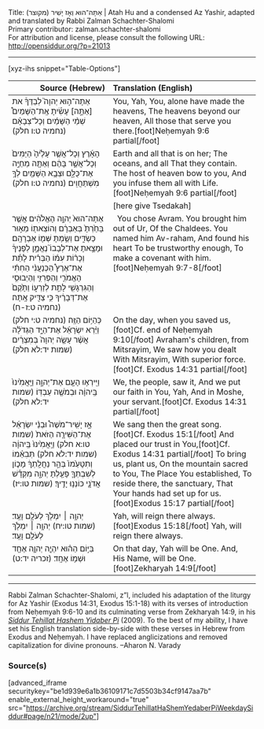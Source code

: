 <html>
<head></head>
<body>
Title: אַתָּה־הוּא וְאָז יָשִׁיר (מקוצר)‏ | Atah Hu and a condensed Az Yashir, adapted and translated by Rabbi Zalman Schachter-Shalomi<br />
Primary contributor: zalman.schachter-shalomi<br />
For attribution and license, please consult the following URL: <a href="http://opensiddur.org/?p=21013">http://opensiddur.org/?p=21013</a>
<p />
<hr />

[xyz-ihs snippet="Table-Options"]<table style="margin-left: auto; margin-right: auto;" class="draggable">
<thead><tr><th id="x" style="text-align: right;">Source (Hebrew)</th><th style="text-align: left;">Translation (English)</th></tr></thead>
<tbody>
<tr><td style="vertical-align:top;">
<div class="liturgy" lang="he">
אַתָּה־ה֣וּא יְהוָה֮ 
לְבַדֶּךָ֒ את [אַתָּ֣ה] עָשִׂ֡יתָ אֶֽת־הַשָּׁמַיִם֩ 
שְׁמֵ֨י הַשָּׁמַ֜יִם 
וְכָל־צְבָאָ֗ם <span class="citation">(נחמיה ט:ו חלק)</span>
</span></div></td>
 
<td style="vertical-align:top;">
<div class="english" lang="en">
You, Yah,
You, alone have made the heavens,
The heavens beyond our heaven,
All those that serve you there.[foot]Neḥemyah 9:6 partial[/foot]
</div></td></tr>


<tr><td style="vertical-align:top;">
<div class="liturgy" lang="he">
הָאָ֜רֶץ וְכָל־אֲשֶׁ֤ר עָלֶ֙יהָ֙ 
הַיַּמִּים֙ 
וְכָל־אֲשֶׁ֣ר בָּהֶ֔ם 
וְאַתָּ֖ה מְחַיֶּ֣ה אֶת־כֻּלָּ֑ם 
וּצְבָ֥א הַשָּׁמַ֖יִם לְךָ֥ מִשְׁתַּחֲוִֽים׃ <span class="citation">(נחמיה ט:ו חלק)</span>
</span></div></td>
 
<td style="vertical-align:top;">
<div class="english" lang="en">
Earth and all that is on her;
The oceans, and all 
That they contain.
The host of heaven bow to you,
And you infuse them all with Life.[foot]Neḥemyah 9:6 partial[/foot]
</div></td></tr>


<tr><td style="vertical-align:top;">
<div class="liturgy" lang="he">

</span></div></td>
 
<td style="vertical-align:top;">
<div class="english" lang="en">
<span class="instruction">[here give Tsedakah]</span>
</div></td></tr>


<tr><td style="vertical-align:top;">
<div class="liturgy" lang="he">
אַתָּה־הוּא֙ יְהוָ֣ה הָאֱלֹהִ֔ים 
אֲשֶׁ֤ר בָּחַ֙רְתָּ֙ בְּאַבְרָ֔ם 
וְהוֹצֵאת֖וֹ מֵא֣וּר 
כַּשְׂדִּ֑ים 
וְשַׂ֥מְתָּ שְּׁמ֖וֹ אַבְרָהָֽם׃
וּמָצָ֣אתָ אֶת־לְבָבוֹ֮ 
נֶאֱמָ֣ן לְפָנֶיךָ֒ 
וְכָר֨וֹת עִמּ֜וֹ הַבְּרִ֗ית 
לָתֵ֡ת אֶת־אֶרֶץ֩ הַכְּנַעֲנִ֨י הַחִתִּ֜י הָאֱמֹרִ֧י 
וְהַפְּרִזִּ֛י וְהַיְבוּסִ֥י וְהַגִּרְגָּשִׁ֖י 
לָתֵ֣ת לְזַרְע֑וֹ 
וַתָּ֙קֶם֙ אֶת־דְּבָרֶ֔יךָ 
כִּ֥י צַדִּ֖יק אָֽתָּה׃ <span class="citation">(נחמיה ט:ז-ח)</span>
</span></div></td>
 
<td style="vertical-align:top;">
<div class="english" lang="en">
&nbsp;
You chose Avram.
You brought him out of Ur, 
Of the Chaldees.
You named him Av-raham,
And found his heart
To be trustworthy enough,
To make a covenant with him.[foot]Neḥemyah 9:7-8[/foot]
</div></td></tr>


<tr><td style="vertical-align:top;">
<div class="liturgy" lang="he">
כְּהַיּ֥וֹם הַזֶּֽה׃ <span class="citation">(נחמיה ט:י חלק)</span>
וַיַּ֨רְא יִשְׂרָאֵ֜ל 
אֶת־הַיָּ֣ד הַגְּדֹלָ֗ה 
אֲשֶׁ֨ר עָשָׂ֤ה 
יְהוָה֙ בְּמִצְרַ֔יִם <span class="citation">(שמות יד:לא חלק)</span>
</span></div></td>
 
<td style="vertical-align:top;">
<div class="english" lang="en">
On the day, when you saved us,[foot]Cf. end of Neḥemyah 9:10[/foot]
Avraham's children, 
from Mitsrayim,
We saw how you dealt  
With Mitsrayim,
With superior force.[foot]Cf. Exodus 14:31 partial[/foot]
</div></td></tr>


<tr><td style="vertical-align:top;">
<div class="liturgy" lang="he">
וַיִּֽירְא֥וּ הָעָ֖ם אֶת־יְהוָ֑ה 
וַיַּֽאֲמִ֙ינוּ֙ בַּֽיהוָ֔ה 
וּבְמֹשֶׁ֖ה עַבְדּֽוֹ׃ <span class="citation">(שמות יד:לא חלק)</span>
</span></div></td>
 
<td style="vertical-align:top;">
<div class="english" lang="en">
We, the people, saw it,
And we put our faith in You, Yah,
And in Moshe, your servant.[foot]Cf. Exodus 14:31 partial[/foot]
</div></td></tr>


<tr><td style="vertical-align:top;">
<div class="liturgy" lang="he">
אָ֣ז יָשִֽׁיר־מֹשֶׁה֩ וּבְנֵ֨י יִשְׂרָאֵ֜ל אֶת־הַשִּׁירָ֤ה הַזֹּאת֙ <span class="citation">(שמות טו:א חלק)</span>
וַיַּֽאֲמִ֙ינוּ֙ בַּֽיהוָ֔ה <span class="citation">(שמות יד:לא חלק)</span>
תְּבִאֵ֗מוֹ וְתִטָּעֵ֙מוֹ֙ 
בְּהַ֣ר נַחֲלָֽתְךָ֔ 
מָכ֧וֹן לְשִׁבְתְּךָ֛ 
פָּעַ֖לְתָּ יְהוָ֑ה מִקְּדָ֕שׁ אֲדֹנָ֖י 
כּוֹנְנ֥וּ יָדֶֽיךָ׃ <span class="citation">(שמות טו:יז)</span>
</span></div></td>
 
<td style="vertical-align:top;">
<div class="english" lang="en">
We sang then the great song.[foot]Cf. Exodus 15:1[/foot]
And placed our trust in You,[foot]Cf. Exodus 14:31 partial[/foot]
To bring us, plant us,
On the mountain sacred to You,
The Place You established,
To reside there, the sanctuary, 
That Your hands had set up for us.[foot]Exodus 15:17 partial[/foot]
</div></td></tr>


<tr><td style="vertical-align:top;">
<div class="liturgy" lang="he">
יְהוָ֥ה ׀ יִמְלֹ֖ךְ לְעֹלָ֥ם וָעֶֽד׃ <span class="citation">(שמות טו:יח)</span>
יְהוָ֥ה ׀ יִמְלֹ֖ךְ לְעֹלָ֥ם וָעֶֽד׃ 
</span></div></td>
 
<td style="vertical-align:top;">
<div class="english" lang="en">
Yah, will reign there always.[foot]Exodus 15:18[/foot]
Yah, will reign there always.
</div></td></tr>


<tr><td style="vertical-align:top;">
<div class="liturgy" lang="he">
בַּיּ֣וֹם הַה֗וּא יִהְיֶ֧ה יְהוָ֛ה אֶחָ֖ד 
וּשְׁמ֥וֹ אֶחָֽד׃ <span class="citation">(זכריה יד:ט)</span>
</span></div></td>
 
<td style="vertical-align:top;">
<div class="english" lang="en">
On that day, Yah will be One.
And, His Name, will be One.[foot]Zekharyah 14:9[/foot]
</div></td></tr>
</tbody></table>

<hr />

Rabbi Zalman Schachter-Shalomi, z”l, included his adaptation of the liturgy for Az Yashir (Exodus 14:31, Exodus 15:1-18) with its verses of introduction from Neḥemyah 9:6-10 and its culminating verse from Zekharyah 14:9, in his <em><a href="https://opensiddur.org/siddurim/ha-ari/neo-hasidut/reb-zalmans-open-siddur-tehillat-hashem/">Siddur Tehillat Hashem Yidaber Pi</a></em> (2009). To the best of my ability, I have set his English translation side-by-side with these verses in Hebrew from Exodus and Neḥemyah. I have replaced anglicizations and removed capitalization for divine pronouns. –Aharon N. Varady

<h3>Source(s)</h3>

[advanced_iframe securitykey="be1d939e6a1b36109171c7d5503b34cf9147aa7b" enable_external_height_workaround="true" src="https://archive.org/stream/SiddurTehillatHaShemYedaberPiWeekdaySiddur#page/n21/mode/2up"]
</body>
</html>
